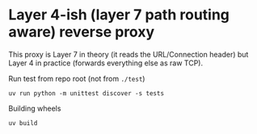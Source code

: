 # Layer 4-ish (layer 7 path routing aware) reverse proxy

This proxy is Layer 7 in theory (it reads the URL/Connection header) but Layer 4 in practice (forwards everything else as raw TCP).

Run test from repo root (not from `./test`)
```
uv run python -m unittest discover -s tests
```

Building wheels
```
uv build
```